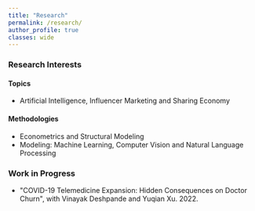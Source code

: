 ```yaml
---
title: "Research"
permalink: /research/
author_profile: true
classes: wide
---
```


### Research Interests
#### Topics
- Artificial Intelligence, Influencer Marketing and Sharing Economy
<!--{: .small}-->
#### Methodologies
- Econometrics and Structural Modeling
- Modeling: Machine Learning, Computer Vision and Natural Language Processing
<!--{: .small}-->


### Work in Progress
- "COVID-19 Telemedicine Expansion: Hidden Consequences on Doctor Churn", with Vinayak Deshpande and Yuqian Xu. 2022.
<!--{: .small}-->


